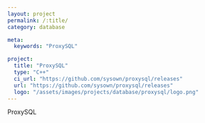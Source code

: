 ```yaml
---
layout: project
permalink: /:title/
category: database

meta:
  keywords: "ProxySQL"

project:
  title: "ProxySQL"
  type: "C++"
  ci_url: "https://github.com/sysown/proxysql/releases"
  url: "https://github.com/sysown/proxysql/releases"
  logo: "/assets/images/projects/database/proxysql/logo.png"
---
```


<p>ProxySQL</p>
